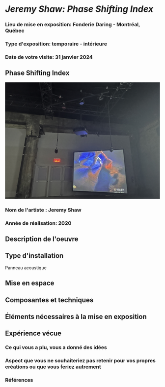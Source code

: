 # *Jeremy Shaw: Phase Shifting Index*

### Lieu de mise en exposition: Fonderie Daring - Montréal, Québec

### Type d'exposition: temporaire - intérieure

### Date de votre visite: 31 janvier 2024

## Phase Shifting Index
![photo](media/composante.jpg)

### Nom de l'artiste : Jeremy Shaw

### Année de réalisation: 2020

## Description de l'oeuvre

## Type d'installation
Panneau acoustique

## Mise en espace

## Composantes et techniques

## Éléments nécessaires à la mise en exposition

## Expérience vécue

### Ce qui vous a plu, vous a donné des idées

###  Aspect que vous ne souhaiteriez pas retenir pour vos propres créations ou que vous feriez autrement

### Références

